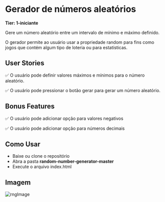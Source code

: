 # Gerador de números aleatórios
**Tier: 1-iniciante**

Gere um número aleatório entre um intervalo de mínimo e máximo definido.

O gerador permite ao usuário usar a propriedade random para fins como jogos que contém algum tipo de loteria ou para estatísticas.

## User Stories
:white_check_mark: O usuário pode definir valores máximos e mínimos para o número aleatório.

:white_check_mark: O usuário pode pressionar o botão gerar para gerar um número aleatório.

## Bonus Features
:white_check_mark: O usuário pode adicionar opção para valores negativos

:white_check_mark: O usuário pode adicionar opção para números decimais

## Como Usar

- Baixe ou clone o repositório
- Abra a pasta **random-number-generator-master**
- Execute o arquivo index.html

## Imagem

![rngImage](https://i.imgur.com/TjxSvqr.png "rngImage")
